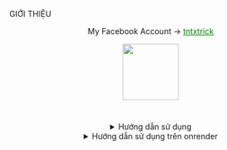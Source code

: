 GIỚI THIỆU 


<div align="center">
  My Facebook Account ->
  <a href="https://www.facebook.com/tntxtrick" style="color: green;">tntxtrick</a></h3></div>

> 
<p align="center">
    <img align="center" src="" width="100"/>
<h1 align="center"> </h1>
   
   <details>
   <summary align="center"> Hướng dẫn sử dụng </summary>

> <h6 align='center'> Các bước để chạy bot messenger trên replit:<br></h6>
1. Click vô link để tải c3c (https://github.com/c3cbot/c3c-fbstate.git). 
2.  Mở app kiwi đăng nhập Facebook, upload file c3c để tải, copy fbstate về
3. Sau đó quay lại file dán vào ***`appstate.json`***.
4.  Bạn có thể chỉnh sửa thông tin bot tại ***`config.json`***.
5.  Để bot được hoạt động hãy ấn ***`RUN`***.
6.  Chúc bạn một ngày tốt lành và sử dụng dịch vụ vui vẻ! 😘. 
```bash
"BOTNAME": "BOT_NAME",
"PREFIX": "/",
"ADMINBOT": [
    "THAY ID CỦA BẠN VÀO"

```
###### Chat with Me (https://www.facebook.com/tntxtrick)
###### Mua src api, bot liên hệ mik. 
 
 *Note: Không thay đổi bất kì credits trong xảy ra vấn đề gì thì mik ko chịu trách nhiệm. 
</details>
<details>
   <summary align="center"> Hướng dẫn sử dụng trên onrender</summary>

> <h6 align='center'> Các bước để chạy bot messenger trên replit:<br></h6>
1. Click vô link để tải c3c (https://github.com/c3cbot/c3c-fbstate.git). 
2.  Mở app kiwi đăng nhập Facebook, upload file c3c để tải, copy fbstate về
3. Sau đó quay lại file dán vào ***`appstate.json`***.
4.  Bạn có thể chỉnh sửa thông tin bot tại ***`config.json`***.
5.  Vào onrender ấn ***`New`*** chọn ***`Web service`***.
6.  Chọn file ở GitHub vào rồi đặt tên cho nó.
7.  Đến đoạn có ***`Build Command & Start Command`*** nhập lần lượt là:
```bash
npm install
```
```bash
npm run start
```
9.  Để bot được hoạt động hãy ấn ***`RUN`***.
10.  Chúc bạn một ngày tốt lành và sử dụng dịch vụ vui vẻ! 😘. 
```bash
"BOTNAME": "BOT_NAME",
"PREFIX": "/",
"ADMINBOT": [
    "THAY ID CỦA BẠN VÀO"

```
###### Chat with Me (https://www.facebook.com/tntxtrick)
###### Mua src api, bot liên hệ mik. 
 
 *Note: Không thay đổi bất kì credits trong xảy ra vấn đề gì thì mik ko chịu trách nhiệm. 
</details>
